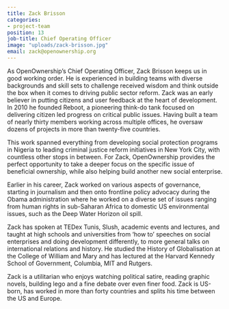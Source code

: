 ```yaml
---
title: Zack Brisson
categories:
- project-team
position: 13
job-title: Chief Operating Officer
image: "uploads/zack-brisson.jpg"
email: zack@openownership.org
---
```

As OpenOwnership’s Chief Operating Officer, Zack Brisson keeps us in good working order. He is experienced in building teams with diverse backgrounds and skill sets to challenge received wisdom and think outside the box when it comes to driving public sector reform. Zack was an early believer in putting citizens and user feedback at the heart of development. In 2010 he founded Reboot, a pioneering think-do tank focused on delivering citizen led progress on critical public issues. Having built a team of nearly thirty members working across multiple offices, he oversaw dozens of projects in more than twenty-five countries.

This work spanned everything from developing social protection programs in Nigeria to leading criminal justice reform initiatives in New York City, with countless other stops in between. For Zack, OpenOwnership provides the perfect opportunity to take a deeper focus on the specific issue of beneficial ownership, while also helping build another new social enterprise.

Earlier in his career, Zack worked on various aspects of governance, starting in journalism and then onto frontline policy advocacy during the Obama administration where he worked on a diverse set of issues ranging from human rights in sub-Saharan Africa to domestic US environmental issues, such as the Deep Water Horizon oil spill.

Zack has spoken at TEDex Tunis, Slush, academic events and lectures, and taught at high schools and universities from ‘how to’ speeches on social enterprises and doing development differently, to more general talks on international relations and history. He studied the History of Globalisation at the College of William and Mary and has lectured at the Harvard Kennedy School of Government, Columbia, MIT and Rutgers.

Zack is a utilitarian who enjoys watching political satire, reading graphic novels, building lego and a fine debate over even finer food. Zack is US-born, has worked in more than forty countries and splits his time between the US and Europe.
